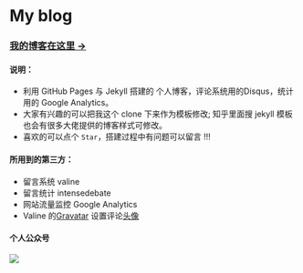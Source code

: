 # My blog

### [我的博客在这里 &rarr;](http://uniquezhangqi.top) 

#### 说明：

- 利用 GitHub Pages 与 Jekyll 搭建的 个人博客，评论系统用的Disqus，统计用的 Google Analytics。
- 大家有兴趣的可以把我这个 clone 下来作为模板修改; 知乎里面搜 jekyll 模板也会有很多大佬提供的博客样式可修改。
- 喜欢的可以点个 `Star`，搭建过程中有问题可以留言 !!!
    
 
#### 所用到的第三方：

- 留言系统 valine  
- 留言统计 intensedebate
- 网站流量监控 Google Analytics
- Valine 的[Gravatar](https://cn.gravatar.com/) 设置评论[头像](https://valine.js.org/avatar.html)

#### 个人公众号

![](https://tva1.sinaimg.cn/large/e6c9d24egy1go6phmqnnkj2076076glp.jpg)